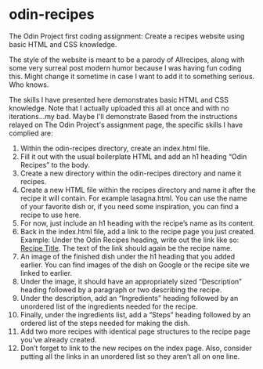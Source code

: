 # odin-recipes
The Odin Project first coding assignment: Create a recipes website using basic HTML and CSS knowledge.

The style of the website is meant to be a parody of Allrecipes, along with some very surreal post modern humor because I was having fun coding this. Might change it sometime in case I want to add it to something serious. Who knows.

The skills I have presented here demonstrates basic HTML and CSS knowledge. Note that I actually uploaded this all at once and with no iterations...my bad. Maybe I'll demonstrate  Based from the instructions relayed on The Odin Project's assignment page, the specific skills I have complied are:

1. Within the odin-recipes directory, create an index.html file.
2. Fill it out with the usual boilerplate HTML and add an h1 heading “Odin Recipes” to the body.
3. Create a new directory within the odin-recipes directory and name it recipes.
4. Create a new HTML file within the recipes directory and name it after the recipe it will contain. For example lasagna.html. You can use the name of your favorite dish or, if you need some inspiration, you can find a recipe to use here.
5. For now, just include an h1 heading with the recipe’s name as its content.
6. Back in the index.html file, add a link to the recipe page you just created. Example: Under the Odin Recipes heading, write out the link like so: <a href="recipes/recipename.html">Recipe Title</a>. The text of the link should again be the recipe name.
7. An image of the finished dish under the h1 heading that you added earlier. You can find images of the dish on Google or the recipe site we linked to earlier.
8. Under the image, it should have an appropriately sized “Description” heading followed by a paragraph or two describing the recipe.
9. Under the description, add an “Ingredients” heading followed by an unordered list of the ingredients needed for the recipe.
10. Finally, under the ingredients list, add a “Steps” heading followed by an ordered list of the steps needed for making the dish.
11. Add two more recipes with identical page structures to the recipe page you’ve already created.
12. Don’t forget to link to the new recipes on the index page. Also, consider putting all the links in an unordered list so they aren’t all on one line.

